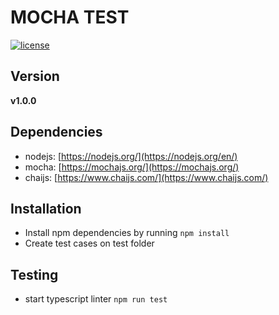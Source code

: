 # MOCHA TEST

[![license](https://img.shields.io/github/license/mashape/apistatus.svg)]()

## Version

**v1.0.0**

## Dependencies

- nodejs: [https://nodejs.org/](https://nodejs.org/en/)
- mocha: [https://mochajs.org/](https://mochajs.org/)
- chaijs: [https://www.chaijs.com/](https://www.chaijs.com/)

## Installation

- Install npm dependencies by running `npm install`
- Create test cases on test folder

## Testing

- start typescript linter `npm run test`
